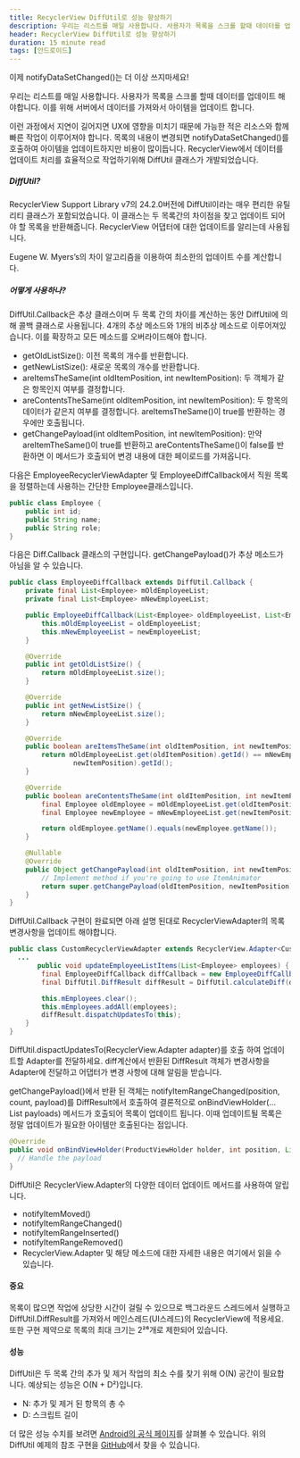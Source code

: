 ```yaml
---
title: RecyclerView DiffUtil로 성능 향상하기
description: 우리는 리스트를 매일 사용합니다. 사용자가 목록을 스크롤 할때 데이터를 업데이트 해야합니다. 이를 위해 서버에서 데이터를 가져와서 아이템을 업데이트 합니다. 이런 과정에서 지연이 길어지면 UX에 영향을 미치기 때문에 가능한 적은 리소스와 함께 빠른 작업이 이루어져야 합니다. 목록의 내용이 변경되면 notifyDataSetChanged()를 호출하여 아이템을 업데이트하지만 비용이 많이듭니다.
header: RecyclerView DiffUtil로 성능 향상하기
duration: 15 minute read
tags: [안드로이드]
---
```


이제 notifyDataSetChanged()는 더 이상 쓰지마세요!  

우리는 리스트를 매일 사용합니다. 사용자가 목록을 스크롤 할때 데이터를 업데이트 해야합니다. 이를 위해 서버에서 데이터를 가져와서 아이템을 업데이트 합니다.  

이런 과정에서 지연이 길어지면 UX에 영향을 미치기 때문에 가능한 적은 리소스와 함께 빠른 작업이 이루어져야 합니다. 목록의 내용이 변경되면 notifyDataSetChanged()를 호출하여 아이템을 업데이트하지만 비용이 많이듭니다. RecyclerView에서 데이터를 업데이트 처리를 효율적으로 작업하기위해 DiffUtil 클래스가 개발되었습니다.  


##### DiffUtil?

RecyclerView Support Library v7의 24.2.0버전에 DiffUtil이라는 매우 편리한 유틸리티 클래스가 포함되었습니다. 이 클래스는 두 목록간의 차이점을 찾고 업데이트 되어야 할 목록을 반환해줍니다. RecyclerView 어댑터에 대한 업데이트를 알리는데 사용됩니다.  

Eugene W. Myers’s의 차이 알고리즘을 이용하여 최소한의 업데이트 수를 계산합니다.


##### 어떻게 사용하나?

DiffUtil.Callback은 추상 클래스이며 두 목록 간의 차이를 계산하는 동안 DiffUtil에 의해 콜백 클래스로 사용됩니다. 4개의 추상 메소드와 1개의 비추상 메소드로 이루어져있습니다. 이를 확장하고 모든 메소드를 오버라이드해야 합니다.

- getOldListSize(): 이전 목록의 개수를 반환합니다.  
- getNewListSize(): 새로운 목록의 개수를 반환합니다.  
- areItemsTheSame(int oldItemPosition, int newItemPosition): 두 객체가 같은 항목인지 여부를 결정합니다.  
- areContentsTheSame(int oldItemPosition, int newItemPosition): 두 항목의 데이터가 같은지 여부를 결정합니다. areItemsTheSame()이 true를 반환하는 경우에만 호출됩니다.  
- getChangePayload(int oldItemPosition, int newItemPosition): 만약 areItemTheSame()이 true를 반환하고 areContentsTheSame()이 false를 반환하면 이 메서드가 호출되어 변경 내용에 대한 페이로드를 가져옵니다.  


다음은 EmployeeRecyclerViewAdapter 및 EmployeeDiffCallback에서 직원 목록을 정렬하는데 사용하는 간단한 Employee클래스입니다.

```java
public class Employee {
    public int id;
    public String name;
    public String role;
}
```

다음은 Diff.Callback 클래스의 구현입니다. getChangePayload()가 추상 메소드가 아님을 알 수 있습니다.

```java
public class EmployeeDiffCallback extends DiffUtil.Callback {
    private final List<Employee> mOldEmployeeList;
    private final List<Employee> mNewEmployeeList;

    public EmployeeDiffCallback(List<Employee> oldEmployeeList, List<Employee> newEmployeeList) {
        this.mOldEmployeeList = oldEmployeeList;
        this.mNewEmployeeList = newEmployeeList;
    }

    @Override
    public int getOldListSize() {
        return mOldEmployeeList.size();
    }

    @Override
    public int getNewListSize() {
        return mNewEmployeeList.size();
    }

    @Override
    public boolean areItemsTheSame(int oldItemPosition, int newItemPosition) {
        return mOldEmployeeList.get(oldItemPosition).getId() == mNewEmployeeList.get(
                newItemPosition).getId();
    }

    @Override
    public boolean areContentsTheSame(int oldItemPosition, int newItemPosition) {
        final Employee oldEmployee = mOldEmployeeList.get(oldItemPosition);
        final Employee newEmployee = mNewEmployeeList.get(newItemPosition);

        return oldEmployee.getName().equals(newEmployee.getName());
    }

    @Nullable
    @Override
    public Object getChangePayload(int oldItemPosition, int newItemPosition) {
        // Implement method if you're going to use ItemAnimator
        return super.getChangePayload(oldItemPosition, newItemPosition);
    }
}
```

DiffUtil.Callback 구현이 완료되면 아래 설명 된대로 RecyclerViewAdapter의 목록 변경사항을 업데이트 해야합니다.

```java
public class CustomRecyclerViewAdapter extends RecyclerView.Adapter<CustomRecyclerViewAdapter.ViewHolder> {
  ...
       public void updateEmployeeListItems(List<Employee> employees) {
        final EmployeeDiffCallback diffCallback = new EmployeeDiffCallback(this.mEmployees, employees);
        final DiffUtil.DiffResult diffResult = DiffUtil.calculateDiff(diffCallback);

        this.mEmployees.clear();
        this.mEmployees.addAll(employees);
        diffResult.dispatchUpdatesTo(this);
    }
}
```
DiffUtil.dispactUpdatesTo(RecyclerView.Adapter adapter)를 호출 하여 업데이트할 Adapter를 전달하세요. diff계산에서 반환된 DiffResult 객체가 변경사항을 Adapter에 전달하고 어댑터가 변경 사항에 대해 알림을 받습니다.  

getChangePayload()에서 반환 된 객체는 notifyItemRangeChanged(position, count, payload)를 DiffResult에서 호출하여 결론적으로 onBindViewHolder(… List<Object> payloads) 메서드가 호출되어 목록이 업데이트 됩니다. 이때 업데이트될 목록은 정말 업데이트가 필요한 아이템만 호출된다는 점입니다.

```java
@Override
public void onBindViewHolder(ProductViewHolder holder, int position, List<Object> payloads) {
  // Handle the payload
}
```

DiffUtil은 RecyclerView.Adapter의 다양한 데이터 업데이트 메서드를 사용하여 알립니다.  

- notifyItemMoved()
- notifyItemRangeChanged()
- notifyItemRangeInserted()
- notifyItemRangeRemoved()
- RecyclerView.Adapter 및 해당 메소드에 대한 자세한 내용은 여기에서 읽을 수 있습니다.


#### 중요

목록이 많으면 작업에 상당한 시간이 걸릴 수 있으므로 백그라운드 스레드에서 실행하고 DiffUtil.DiffResult를 가져와서 메인스레드(UI스레드)의 RecyclerView에 적용세요. 또한 구현 제약으로 목록의 최대 크기는 2²⁶개로 제한되어 있습니다.  


#### 성능

DiffUtil은 두 목록 간의 추가 및 제거 작업의 최소 수를 찾기 위해 O(N) 공간이 필요합니다. 예상되는 성능은 O(N + D²)입니다.  
- N: 추가 및 제거 된 항목의 총 수  
- D: 스크립트 길이  


더 많은 성능 수치를 보려면 [Android의 공식 페이지](https://developer.android.com/reference/android/support/v7/util/DiffUtil.html)를 살펴볼 수 있습니다. 위의 DiffUtil 예제의 참조 구현을 [GitHub](https://github.com/AnkitSinhal/DiffUtilExample)에서 찾을 수 있습니다.

